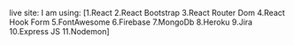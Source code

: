 live site:
I am using: 
[1.React
2.React Bootstrap
3.React Router Dom
4.React Hook Form
5.FontAwesome
6.Firebase
7.MongoDb
8.Heroku
9.Jira
10.Express JS
11.Nodemon]